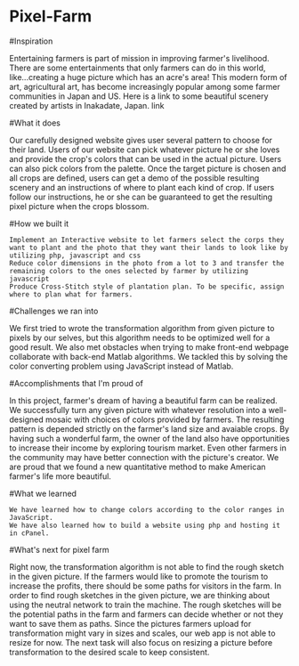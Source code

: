 # Pixel-Farm

#Inspiration

Entertaining farmers is part of mission in improving farmer's livelihood. There are some entertainments that only farmers can do in this world, like...creating a huge picture which has an acre's area! This modern form of art, agricultural art, has become increasingly popular among some farmer communities in Japan and US. Here is a link to some beautiful scenery created by artists in Inakadate, Japan. link

#What it does

Our carefully designed website gives user several pattern to choose for their land. Users of our website can pick whatever picture he or she loves and provide the crop's colors that can be used in the actual picture. Users can also pick colors from the palette. Once the target picture is chosen and all crops are defined, users can get a demo of the possible resulting scenery and an instructions of where to plant each kind of crop. If users follow our instructions, he or she can be guaranteed to get the resulting pixel picture when the crops blossom.

#How we built it

    Implement an Interactive website to let farmers select the corps they want to plant and the photo that they want their lands to look like by utilizing php, javascript and css
    Reduce color dimensions in the photo from a lot to 3 and transfer the remaining colors to the ones selected by farmer by utilizing javascript
    Produce Cross-Stitch style of plantation plan. To be specific, assign where to plan what for farmers.

#Challenges we ran into

We first tried to wrote the transformation algorithm from given picture to pixels by our selves, but this algorithm needs to be optimized well for a good result. We also met obstacles when trying to make front-end webpage collaborate with back-end Matlab algorithms. We tackled this by solving the color converting problem using JavaScript instead of Matlab.

#Accomplishments that I'm proud of

In this project, farmer's dream of having a beautiful farm can be realized. We successfully turn any given picture with whatever resolution into a well-designed mosaic with choices of colors provided by farmers. The resulting pattern is depended strictly on the farmer's land size and avaiable crops. By having such a wonderful farm, the owner of the land also have opportunities to increase their income by exploring tourism market. Even other farmers in the community may have better connection with the picture's creator. We are proud that we found a new quantitative method to make American farmer's life more beautiful.

#What we learned

    We have learned how to change colors according to the color ranges in JavaScript.
    We have also learned how to build a website using php and hosting it in cPanel.

#What's next for pixel farm

Right now, the transformation algorithm is not able to find the rough sketch in the given picture. If the farmers would like to promote the tourism to increase the profits, there should be some paths for visitors in the farm. In order to find rough sketches in the given picture, we are thinking about using the neutral network to train the machine. The rough sketches will be the potential paths in the farm and farmers can decide whether or not they want to save them as paths. Since the pictures farmers upload for transformation might vary in sizes and scales, our web app is not able to resize for now. The next task will also focus on resizing a picture before transformation to the desired scale to keep consistent.

